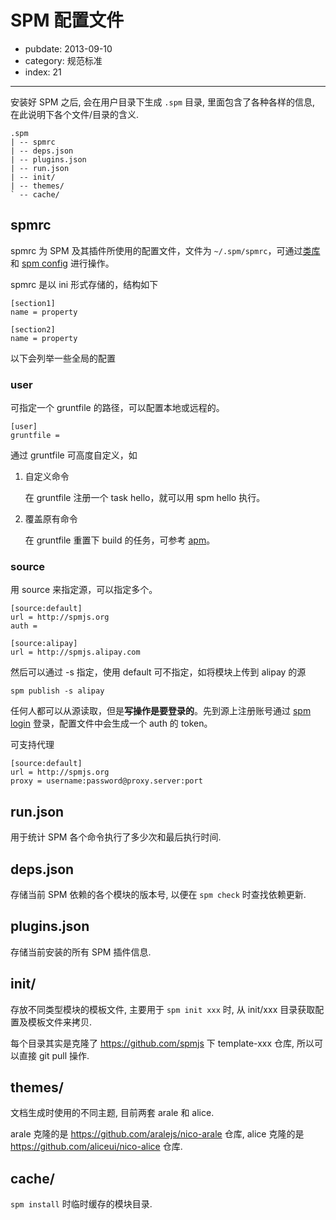 # SPM 配置文件

- pubdate: 2013-09-10
- category: 规范标准
- index: 21

----------

安装好 SPM 之后, 会在用户目录下生成 `.spm` 目录, 里面包含了各种各样的信息, 在此说明下各个文件/目录的含义.

```
.spm
| -- spmrc
| -- deps.json
| -- plugins.json
| -- run.json
| -- init/
| -- themes/
` -- cache/
```

## spmrc

spmrc 为 SPM 及其插件所使用的配置文件，文件为 `~/.spm/spmrc`，可通过[类库](https://github.com/spmjs/spmrc)和 [spm config]() 进行操作。

spmrc 是以 ini 形式存储的，结构如下

```
[section1]
name = property

[section2]
name = property
```

以下会列举一些全局的配置

### user

可指定一个 gruntfile 的路径，可以配置本地或远程的。

```
[user]
gruntfile =
```

通过 gruntfile 可高度自定义，如

1. 自定义命令

    在 gruntfile 注册一个 task hello，就可以用 spm hello 执行。

2. 覆盖原有命令

    在 gruntfile 重置下 build 的任务，可参考 [apm](https://github.com/spmjs/apm/blob/master/Gruntfile.js)。

### source

用 source 来指定源，可以指定多个。

```
[source:default]
url = http://spmjs.org
auth =

[source:alipay]
url = http://spmjs.alipay.com
```

然后可以通过 -s 指定，使用 default 可不指定，如将模块上传到 alipay 的源

```
spm publish -s alipay
```

任何人都可以从源读取，但是**写操作是要登录的**。先到源上注册账号通过 [spm login]() 登录，配置文件中会生成一个 auth 的 token。

可支持代理

```
[source:default]
url = http://spmjs.org
proxy = username:password@proxy.server:port
```

## run.json

用于统计 SPM 各个命令执行了多少次和最后执行时间.

## deps.json

存储当前 SPM 依赖的各个模块的版本号, 以便在 `spm check` 时查找依赖更新.

## plugins.json

存储当前安装的所有 SPM 插件信息.

## init/

存放不同类型模块的模板文件, 主要用于 `spm init xxx` 时, 从 init/xxx 目录获取配置及模板文件来拷贝.

每个目录其实是克隆了 https://github.com/spmjs 下 template-xxx 仓库, 所以可以直接 git pull 操作.

## themes/

文档生成时使用的不同主题, 目前两套 arale 和 alice.

arale 克隆的是 https://github.com/aralejs/nico-arale 仓库, alice 克隆的是 https://github.com/aliceui/nico-alice 仓库.

## cache/

`spm install` 时临时缓存的模块目录.

